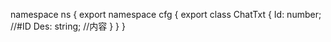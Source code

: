 namespace ns {
	export namespace cfg {
		export class ChatTxt {
			Id: number;		//#ID
			Des: string;		//内容
		}
	}
}